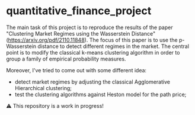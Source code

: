 # quantitative_finance_project
The main task of this project is to reproduce the results of the paper "Clustering Market Regimes using the Wasserstein Distance" (https://arxiv.org/pdf/2110.11848). The focus of this paper is to use the p-Wasserstein distance to detect different regimes in the market. The central point is to modify the classical k-means clustering algorithm in order to group a family of empirical probability measures.

Moreover, I've tried to come out with some different idea:
- detect market regimes by adjusting the classical Agglomerative Hierarchical clustering;
- test the clustering algorithms against Heston model for the path price;
  
⚠️ This repository is a work in progress!
